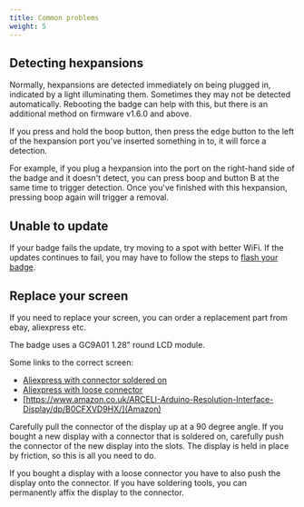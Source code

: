 ```yaml
---
title: Common problems
weight: 5
---
```


## Detecting hexpansions

Normally, hexpansions are detected immediately on being plugged in, indicated by a light illuminating them. Sometimes they may not be detected automatically. Rebooting the badge can help with this, but there is an additional method on firmware v1.6.0 and above.

If you press and hold the boop button, then press the edge button to the left of the hexpansion port you've inserted something in to, it will force a detection.

For example, if you plug a hexpansion into the port on the right-hand side of the badge and it doesn't detect, you can press boop and button B at the same time to trigger detection. Once you've finished with this hexpansion, pressing boop again will trigger a removal.

## Unable to update

If your badge fails the update, try moving to a spot with better WiFi. If the updates continues to fail, you may have to follow the steps to [flash your badge](./end-user-manual.md#flash-your-badge).

## Replace your screen

If you need to replace your screen, you can order a replacement part from ebay, aliexpress etc.

The badge uses a GC9A01 1.28" round LCD module.

Some links to the correct screen:

- [Aliexpress with connector soldered on](https://www.aliexpress.com/item/1005004392903184.html)
- [Aliexpress with loose connector](https://www.aliexpress.com/item/1005005936868343.html)
- [https://www.amazon.co.uk/ARCELI-Arduino-Resolution-Interface-Display/dp/B0CFXVD9HX/](Amazon)

Carefully pull the connector of the display up at a 90 degree angle. If you bought a new display with a connector that is soldered on, carefully push the connector of the new display into the slots. The display is held in place by friction, so this is all you need to do.

If you bought a display with a loose connector you have to also push the display onto the connector. If you have soldering tools, you can permanently affix the display to the connector.